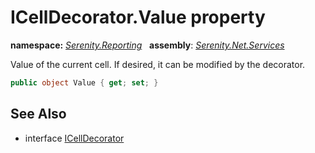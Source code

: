 # ICellDecorator.Value property
**namespace:** *[Serenity.Reporting](../../README.md#serenity.reporting-namespace)*   **assembly**: *[Serenity.Net.Services](../../README.md)*

Value of the current cell. If desired, it can be modified by the decorator.

```csharp
public object Value { get; set; }
```

## See Also

* interface [ICellDecorator](../ICellDecorator.md)